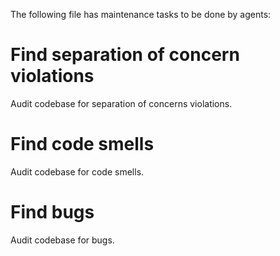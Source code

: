 The following file has maintenance tasks to be done by agents:

# Find separation of concern violations

Audit codebase for separation of concerns violations.

# Find code smells

Audit codebase for code smells.

# Find bugs

Audit codebase for bugs.

# 